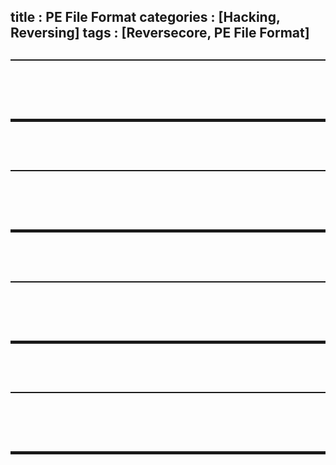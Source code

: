 title : PE File Format
categories : [Hacking, Reversing]
tags : [Reversecore, PE File Format]
---

##
<hr style="border-top: 1px solid;"><br>



<br><br>
<hr style="border: 2px solid;">
<br><br>

##
<hr style="border-top: 1px solid;"><br>



<br><br>
<hr style="border: 2px solid;">
<br><br>

##
<hr style="border-top: 1px solid;"><br>



<br><br>
<hr style="border: 2px solid;">
<br><br>

##
<hr style="border-top: 1px solid;"><br>



<br><br>
<hr style="border: 2px solid;">
<br><br>